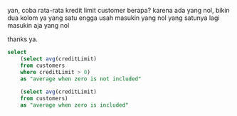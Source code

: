 yan, coba rata-rata kredit limit customer berapa?
karena ada yang nol, bikin dua kolom ya
yang satu engga usah masukin yang nol
yang satunya lagi masukin aja yang nol

thanks ya.

~~~sql
select
    (select avg(creditLimit)
    from customers
    where creditLimit > 0) 
    as "average when zero is not included"
    
    (select avg(creditLimit)
    from customers) 
    as "average when zero is included"
~~~